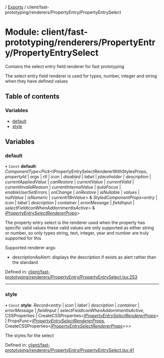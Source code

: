 [](../README.md) / [Exports](../modules.md) / client/fast-prototyping/renderers/PropertyEntry/PropertyEntrySelect

# Module: client/fast-prototyping/renderers/PropertyEntry/PropertyEntrySelect

Contains the select entry field renderer for fast prototyping

The select entry field renderer is used for types, number, integer and string when
they have defined values

## Table of contents

### Variables

- [default](client_fast_prototyping_renderers_propertyentry_propertyentryselect.md#default)
- [style](client_fast_prototyping_renderers_propertyentry_propertyentryselect.md#style)

## Variables

### default

• `Const` **default**: *ComponentType*<*Pick*<IPropertyEntrySelectRendererWithStylesProps, *propertyId* \| *args* \| *rtl* \| *icon* \| *disabled* \| *label* \| *placeholder* \| *description* \| *currentAppliedValue* \| *canRestore* \| *currentValue* \| *currentValid* \| *currentInvalidReason* \| *currentInternalValue* \| *autoFocus* \| *enableUserSetErrors* \| *onChange* \| *onRestore* \| *isNullable* \| *values* \| *nullValue* \| *isNumeric* \| *currentI18nValue*\> & *StyledComponentProps*<*entry* \| *icon* \| *label* \| *description* \| *container* \| *errorMessage* \| *fieldInput* \| *selectFieldIconWhenAddornmentIsActive*\> & [*IPropertyEntrySelectRendererProps*](../interfaces/client_internal_components_propertyentry_propertyentryselect.ipropertyentryselectrendererprops.md)\>

The property entry select is the renderer used when the property has specific valid values
these valid values are only supported as either string or number, so only types string, text,
integer, year and number are truly supported for this

Supported renderer args:
- descriptionAsAlert: displays the description if exists as alert rather than the standard

Defined in: [client/fast-prototyping/renderers/PropertyEntry/PropertyEntrySelect.tsx:253](https://github.com/onzag/itemize/blob/0569bdf2/client/fast-prototyping/renderers/PropertyEntry/PropertyEntrySelect.tsx#L253)

___

### style

• `Const` **style**: *Record*<*entry* \| *icon* \| *label* \| *description* \| *container* \| *errorMessage* \| *fieldInput* \| *selectFieldIconWhenAddornmentIsActive*, CSSProperties \| CreateCSSProperties<[*IPropertyEntrySelectRendererProps*](../interfaces/client_internal_components_propertyentry_propertyentryselect.ipropertyentryselectrendererprops.md)\> \| PropsFunc<[*IPropertyEntrySelectRendererProps*](../interfaces/client_internal_components_propertyentry_propertyentryselect.ipropertyentryselectrendererprops.md), CreateCSSProperties<[*IPropertyEntrySelectRendererProps*](../interfaces/client_internal_components_propertyentry_propertyentryselect.ipropertyentryselectrendererprops.md)\>\>\>

The styles for the select

Defined in: [client/fast-prototyping/renderers/PropertyEntry/PropertyEntrySelect.tsx:41](https://github.com/onzag/itemize/blob/0569bdf2/client/fast-prototyping/renderers/PropertyEntry/PropertyEntrySelect.tsx#L41)
